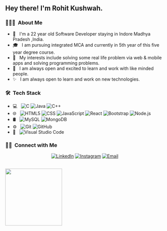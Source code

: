 <h2> Hey there! I'm Rohit Kushwah.</h2>

<h3> 👨🏻‍💻 &nbsp;About Me </h3>

- 🤔 &nbsp; I'm a 22 year old Software Developer staying in Indore Madhya Pradesh ,India.
- 🎓 &nbsp; I am pursuing integrated MCA and currently in 5th year of this five year degree course.
- 🌱 &nbsp; My interests include solving some real life problem via web & mobile apps and solving programming problems.
- 🤝 &nbsp; I am always open and excited to learn and work with like minded people.
- ✨ &nbsp; I am always open to learn and work on new technologies.

<h3> 🛠 &nbsp;Tech Stack</h3>

- 💻 &nbsp;
  ![C](https://img.shields.io/badge/-C-333333?style=flat&logo=C)
  ![Java](https://img.shields.io/badge/-Java-333333?style=flat&logo=Java&logoColor=007396)
  ![C++](https://img.shields.io/badge/-C++-333333?style=flat&logo=C%2B%2B&logoColor=00599C)
- 🌐 &nbsp;
  ![HTML5](https://img.shields.io/badge/-HTML5-333333?style=flat&logo=HTML5)
  ![CSS](https://img.shields.io/badge/-CSS-333333?style=flat&logo=CSS3&logoColor=1572B6)
  ![JavaScript](https://img.shields.io/badge/-JavaScript-333333?style=flat&logo=javascript)
  ![React](https://img.shields.io/badge/-React-333333?style=flat&logo=react)
  ![Bootstrap](https://img.shields.io/badge/-Bootstrap-333333?style=flat&logo=bootstrap&logoColor=563D7C)
  ![Node.js](https://img.shields.io/badge/-Node.js-333333?style=flat&logo=node.js)
- 🛢 &nbsp;
  ![MySQL](https://img.shields.io/badge/-MySQL-333333?style=flat&logo=mysql)
  ![MongoDB](https://img.shields.io/badge/-MongoDB-333333?style=flat&logo=mongodb)
- ⚙️ &nbsp;
  ![Git](https://img.shields.io/badge/-Git-333333?style=flat&logo=git)
  ![GitHub](https://img.shields.io/badge/-GitHub-333333?style=flat&logo=github)
- 🔧 &nbsp;
  ![Visual Studio Code](https://img.shields.io/badge/-Visual%20Studio%20Code-333333?style=flat&logo=visual-studio-code&logoColor=007ACC)
  
<h3> 🤝🏻 &nbsp;Connect with Me </h3>

<p align="center">
<!-- <a href="https://vinayaksharma.vercel.app/" target="_blank"><img alt="Website" src="https://img.shields.io/badge/Website-www.vinayaksharma.com-blue?style=flat-square&logo=google-chrome"></a> -->
<a href="https://www.linkedin.com/in/rohit-kushwah-a5335615b/" target="_blank"><img alt="LinkedIn" src="https://img.shields.io/badge/LinkedIn-Rohit%20Kushwah-blue?style=flat-square&logo=linkedin"></a>
<a href="https://instagram.com/rohit_174?utm_medium=copy_link" target="_blank"><img alt="Instagram" src="https://img.shields.io/badge/Instagram-rohit_174-blue?style=flat-square&logo=instagram"></a>
<a href="mailto:rohitkushwah1742000@gmail.com" target="_blank"><img alt="Email" src="https://img.shields.io/badge/Email-rohitkushwah1742000@gmail.com-blue?style=flat-square&logo=gmail"></a>
</p>

<br/>

<a href="https://github.com/vinayaks0031">
  <img height="180em" src="https://github-readme-stats.vercel.app/api?username=rht174&theme=buefy&show_icons=true" />
</a>

<br/>

